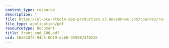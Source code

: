 ```yaml
---
content_type: resource
description: ''
file: https://ol-ocw-studio-app-production.s3.amazonaws.com/courses/res-6-001-continuum-electromechanics-spring-2009/5b5e20f494c50b19dcb04595874f0226_front_end_100.pdf
file_type: application/pdf
resourcetype: Document
title: front_end_100.pdf
uid: 5b5e20f4-94c5-0b19-dcb0-4595874f0226
---
```


